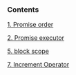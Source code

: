 ### Contents

[1. Promise order](1.Promise-order.md)

[2. Promise executor](2.Promise-executor.md)

[5. block scope](5.block-scope.md)

[7. Increment Operator](7.Increment-Operator.md)
